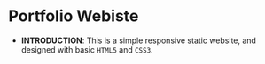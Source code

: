# Portfolio Webiste

- **INTRODUCTION**: This is a simple responsive static website, and designed with basic `HTML5` and `CSS3`. 